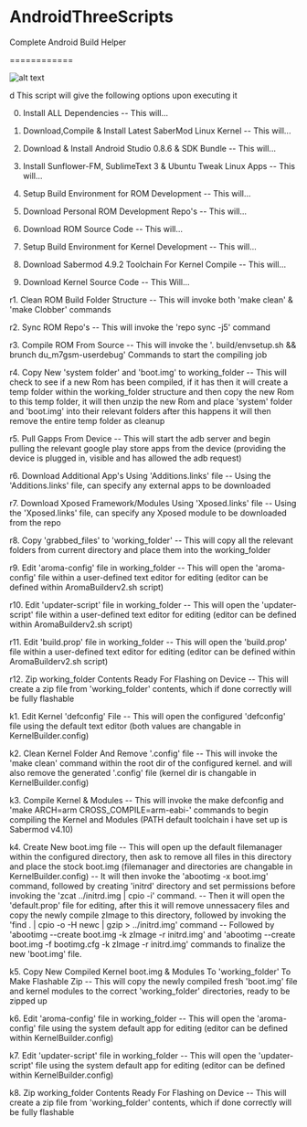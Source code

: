 AndroidThreeScripts
===================

Complete Android Build Helper

============

<img src="https://dl.dropboxusercontent.com/u/18271886/AndroidThreeScripts/AndroidThreeScripts.png" alt="alt text" title="Title" />

 d
This script will give the following options upon executing it

0. Install ALL Dependencies
-- This will... 

1. Download,Compile & Install Latest SaberMod Linux Kernel
-- This will...

2. Download & Install Android Studio 0.8.6 & SDK Bundle
-- This will...

3. Install Sunflower-FM, SublimeText 3 & Ubuntu Tweak Linux Apps
-- This will... 

4. Setup Build Environment for ROM Development
-- This will...

5. Download Personal ROM Development Repo's
-- This will...

6. Download ROM Source Code
-- This will...

7. Setup Build Environment for Kernel Development
-- This will...

8. Download Sabermod 4.9.2 Toolchain For Kernel Compile
-- This will... 

9. Download Kernel Source Code
-- This Will...

r1. Clean ROM Build Folder Structure
 -- This will invoke both 'make clean' & 'make Clobber' commands
 
r2. Sync ROM Repo's
 -- This will invoke the 'repo sync -j5' command
 
r3. Compile ROM From Source
 -- This will invoke the '. build/envsetup.sh && brunch du_m7gsm-userdebug' Commands to start the compiling job
 
r4. Copy New 'system folder' and 'boot.img' to working_folder
 -- This will check to see if a new Rom has been compiled, if it has then it will create a temp folder within the working_folder structure
 and then copy the new Rom to this temp folder, it will then unzip the new Rom and place 'system' folder and 'boot.img' into their relevant folders
 after this happens it will then remove the entire temp folder as cleanup
 
r5. Pull Gapps From Device
 -- This will start the adb server and begin pulling the relevant google play store apps from the device (providing the device is plugged in, visible and has allowed the adb request)

r6. Download Additional App's Using 'Additions.links' file
 -- Using the 'Additions.links' file, can specify any external apps to be downloaded

r7. Download Xposed Framework/Modules Using 'Xposed.links' file
 -- Using the 'Xposed.links' file, can specify any Xposed module to be downloaded from the repo

r8. Copy 'grabbed_files' to 'working_folder'
 -- This will copy all the relevant folders from current directory and place them into the working_folder
 
r9. Edit 'aroma-config' file in working_folder
 --  This will open the 'aroma-config' file within a user-defined text editor for editing (editor can be defined within AromaBuilderv2.sh script)

r10. Edit 'updater-script' file in working_folder
 --  This will open the 'updater-script' file within a user-defined text editor for editing (editor can be defined within AromaBuilderv2.sh script)
 
r11. Edit 'build.prop' file in working_folder
 --  This will open the 'build.prop' file within a user-defined text editor for editing (editor can be defined within AromaBuilderv2.sh script)
 
r12. Zip working_folder Contents Ready For Flashing on Device
 --  This will create a zip file from 'working_folder' contents, which if done correctly will be fully flashable

k1. Edit Kernel 'defconfig' File
 -- This will open the configured 'defconfig' file using the default text editor (both values are changable in KernelBuilder.config) 

k2. Clean Kernel Folder And Remove '.config' file
 -- This will invoke the 'make clean' command within the root dir of the configured kernel. and will also remove the generated '.config' file (kernel dir is changable in KernelBuilder.config)

k3. Compile Kernel & Modules
 -- This will invoke the make defconfig and 'make ARCH=arm CROSS_COMPILE=arm-eabi-' commands to begin compiling the Kernel and Modules (PATH default toolchain i have set up is Sabermod v4.10)

k4. Create New boot.img file
 -- This will open up the default filemanager within the configured directory, then ask to remove all files in this directory and place the stock boot.img (filemanager and directories are changable in KernelBuilder.config)
 -- It will then invoke the 'abootimg -x boot.img' command, followed by creating 'initrd' directory and set permissions before invoking the 'zcat ../initrd.img | cpio -i' command.
 -- Then it will open the 'default.prop' file for editing, after this it will remove unnessacery files and copy the newly compile zImage to this directory, followed by invoking the 'find . | cpio -o -H newc | gzip > ../initrd.img' command
 -- Followed by 'abootimg --create boot.img -k zImage -r initrd.img' and 'abootimg --create boot.img -f bootimg.cfg -k zImage -r initrd.img' commands to finalize the new 'boot.img' file.
 
k5. Copy New Compiled Kernel boot.img & Modules To 'working_folder' To Make Flashable Zip
-- This will copy the newly compiled fresh 'boot.img' file and kernel modules to the correct 'working_folder' directories, ready to be zipped up 
 
k6. Edit 'aroma-config' file in working_folder
 --  This will open the 'aroma-config' file using the system default app for editing (editor can be defined within KernelBuilder.config)

k7. Edit 'updater-script' file in working_folder
 --  This will open the 'updater-script' file using the system default app for editing (editor can be defined within KernelBuilder.config)
 
k8. Zip working_folder Contents Ready For Flashing on Device
 --  This will create a zip file from 'working_folder' contents, which if done correctly will be fully flashable


